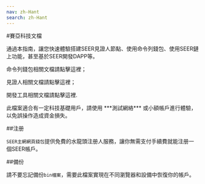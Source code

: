 ```yaml
---
nav: zh-Hant
search: zh-Hant
---
```


#賽亞科技文檔

通過本指南，讓您快速體驗搭建SEER見證人節點、使用命令列錢包、使用SEER鏈上功能，甚至基於SEER開發DAPP等。

<a router-link=“/cli”>命令列錢包</a>相關文檔請點擊這裡；

<a router-link=“/witness”>見證人</a>相關文檔請點擊這裡；

<a router-link=“/tools”>開發工具</a>相關文檔請點擊這裡.

<p class=“danger”>
此檔案適合有一定科技基礎用戶，請使用<a =“http://123.206.78.97/”> ***測試網絡*** </a>或小額帳戶進行體驗，以免誤操作造成資金損失。
</p>

##注册

`SEER主網網頁錢包`提供免費的水龍頭注册人服務，讓你無需支付手續費就能注册一個SEER帳戶。

##備份

請不要忘記備份`bin檔案`，需要此檔案實現在不同瀏覽器和設備中恢復你的帳戶。
